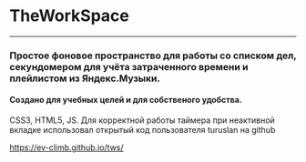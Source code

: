 
# TheWorkSpace  
***
### Простое фоновое пространство для работы со списком дел, секундомером для учёта затраченного времени и плейлистом из Яндекс.Музыки.
#### Создано для учебных целей и для собственого удобства.


CSS3, HTML5, JS. Для корректной работы таймера при неактивной вкладке использовал открытый код пользователя turuslan на github

https://ev-climb.github.io/tws/
